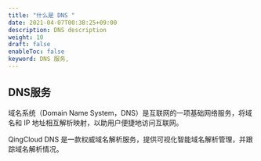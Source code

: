 ```yaml
---
title: "什么是 DNS "
date: 2021-04-07T00:38:25+09:00
description: DNS description
weight: 10
draft: false
enableToc: false
keyword: DNS 服务,
---
```


## DNS服务

域名系统（Domain Name System，DNS）是互联网的一项基础网络服务，将域名和 IP 地址相互解析映射，以助用户便捷地访问互联网。

QingCloud DNS 是一款权威域名解析服务，提供可视化智能域名解析管理，并跟踪域名解析情况。
